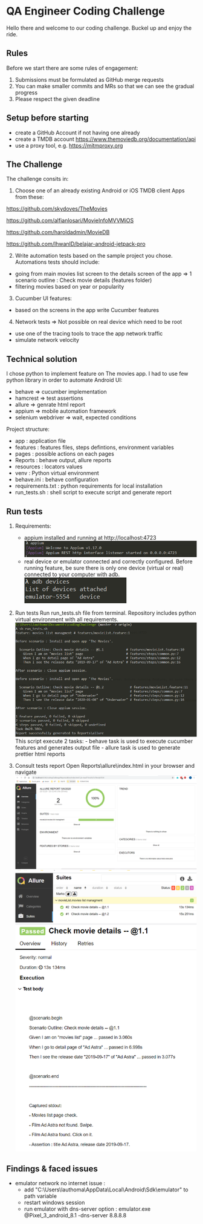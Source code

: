 # QA Engineer Coding Challenge

Hello there and welcome to our coding challenge. Buckel up and enjoy the ride. 

## Rules
Before we start there are some rules of engagement:
1. Submissions must be formulated as GitHub merge requests
2. You can make smaller commits and MRs so that we can see the gradual progress
3. Please respect the given deadline

## Setup before starting
- create a GitHub Account if not having one already
- create a TMDB account https://www.themoviedb.org/documentation/api
- use a proxy tool, e.g. https://mitmproxy.org

## The Challenge

The challenge consits in:
1. Choose one of an already existing Android or iOS TMDB client Apps from these:

https://github.com/skydoves/TheMovies

https://github.com/alfianlosari/MovieInfoMVVMiOS

https://github.com/haroldadmin/MovieDB

https://github.com/IhwanID/belajar-android-jetpack-pro

2. Write automation tests based on the sample project you chose. Automations tests should include:
- going from main movies list screen to the details screen of the app => 1 scenario outline : Check movie details (features folder)
- filtering movies based on year or popularity

3. Cucumber UI features:
- based on the screens in the app write Cucumber features

4. Network tests => Not possible on real device which need to be root
- use one of the tracing tools to trace the app network traffic
- simulate network velocity

## Technical solution

I chose python to implement feature on The movies app. I had to use few python library in order to automate Android UI:
- behave => cucumber implementation
- hamcrest => test assertions
- allure => genrate html report
- appium => mobile automation framework
- selenium webdriver => wait, expected conditions

Project structure:
- app : application file
- features : features files, steps defintions, environment variables
- pages : possible actions on each pages
- Reports : behave output, allure reports
- resources : locators values
- venv : Python virtual environment
- behave.ini : behave configuration
- requirements.txt : python requirements for local installation
- run_tests.sh : shell script to execute script and generate report

## Run tests

1. Requirements:
    - appium installed and running at http://localhost:4723
    ![](images/run_appium.png)
    - real device or emulator connected and correctly configured. Before running feature, be sure there is only one device (virtual or real) connected to your computer with adb.
    ![](images/adb_devices.png)
    
2. Run tests
    Run run_tests.sh file from terminal. Repository includes python virtual environment with all requirements.
    ![](images/run_test.png)
    This script execute 2 tasks:
        - behave task is used to execute cucumber features and generates output file
        - allure task is used to generate prettier html reports

3. Consult tests report
    Open Reports\allure\index.html in your browser and navigate
    ![](images/report.png)
    ![](images/report2.png)
    ![](images/report3.png)

## Findings & faced issues

- emulator network no internet issue :
    - add "C:\Users\lauthoma\AppData\Local\Android\Sdk\emulator" to path variable
    - restart windows session
    - run emulator with dns-server option : emulator.exe @Pixel_3_android_8.1 -dns-server 8.8.8.8
